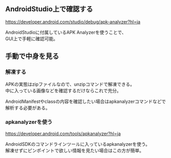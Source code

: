 ## AndroidStudio上で確認する
<https://developer.android.com/studio/debug/apk-analyzer?hl=ja>

AndroidStudioに付属しているAPK Analyzerを使うことで、  
GUI上で手軽に確認可能。

## 手動で中身を見る
### 解凍する
APKの実態はzipファイルなので、unzipコマンドで解凍できる。  
中に入っている画像などを確認するだけならこれで充分。

AndroidManifestやclassの内容を確認したい場合はapkanalyzerコマンドなどで  
解析する必要がある。

### apkanalyzerを使う
<https://developer.android.com/tools/apkanalyzer?hl=ja>

AndroidSDKのコマンドラインツールに入っているapkanalyzerを使う。  
解凍せずにピンポイントで欲しい情報を見たい場合はこの方が簡単。